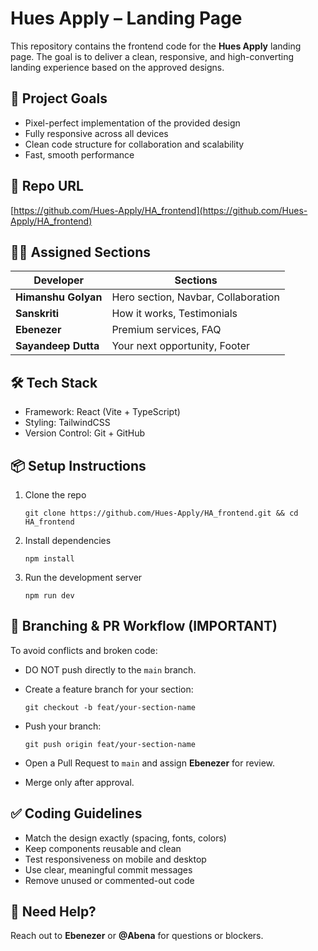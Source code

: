 # Hues Apply – Landing Page

This repository contains the frontend code for the **Hues Apply** landing page. The goal is to deliver a clean, responsive, and high-converting landing experience based on the approved designs.

## 🚀 Project Goals

* Pixel-perfect implementation of the provided design
* Fully responsive across all devices
* Clean code structure for collaboration and scalability
* Fast, smooth performance

## 📍 Repo URL

[https://github.com/Hues-Apply/HA_frontend](https://github.com/Hues-Apply/HA_frontend)

## 🧑‍💻 Assigned Sections

| Developer                 | Sections                            |
| ------------------------- | ----------------------------------- |
| **Himanshu Golyan** | Hero section, Navbar, Collaboration |
| **Sanskriti**       | How it works, Testimonials          |
| **Ebenezer**        | Premium services, FAQ               |
| **Sayandeep Dutta** | Your next opportunity, Footer       |

## 🛠️ Tech Stack

* Framework: React (Vite + TypeScript)
* Styling: TailwindCSS
* Version Control: Git + GitHub

## 📦 Setup Instructions

1. Clone the repo

   `git clone https://github.com/Hues-Apply/HA_frontend.git && cd HA_frontend`
2. Install dependencies

   `npm install`
3. Run the development server

   `npm run dev`

## 🔀 Branching & PR Workflow (IMPORTANT)

To avoid conflicts and broken code:

* DO NOT push directly to the `main` branch.
* Create a feature branch for your section:

  `git checkout -b feat/your-section-name`
* Push your branch:

  `git push origin feat/your-section-name`
* Open a Pull Request to `main` and assign **Ebenezer** for review.
* Merge only after approval.

## ✅ Coding Guidelines

* Match the design exactly (spacing, fonts, colors)
* Keep components reusable and clean
* Test responsiveness on mobile and desktop
* Use clear, meaningful commit messages
* Remove unused or commented-out code

## 🤝 Need Help?

Reach out to **Ebenezer** or **@Abena** for questions or blockers.
